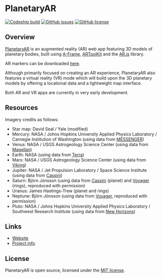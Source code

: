 # PlanetaryAR

[![Codeship build](https://img.shields.io/codeship/93d279e0-eeea-0134-6d5c-62b847b8d86d/master.svg)](https://app.codeship.com/projects/208744)
[![GitHub issues](https://img.shields.io/github/issues/codemacabre/planetaryar.svg)](https://github.com/codemacabre/planetaryar/issues)
[![GitHub license](https://img.shields.io/badge/license-MIT-blue.svg)](https://github.com/CodeMacabre/planetaryar/blob/master/LICENSE.md)

## Overview
[PlanetaryAR](http://codemacabre.com/prj/planetaryar/) is an augmented reality (AR) web app featuring 3D models of planetary bodies, built using [A-Frame](https://a-frame.io/), [ARToolKit](https://artoolkit.org/) and the [AR.js](https://github.com/jeromeetienne/AR.js) library.

AR markers can be downloaded [here](./markers-v0.1.5.pdf).

Although primarily focused on creating an AR experience, PlanetaryAR also features a virtual reality (VR) mode which will build upon the 3D planetary models by offering a locational data and a lightweight map interface.

Both AR and VR apps are currently in very early development.

## Resources
Imagery credits as follows:
+ Star map: David Seal / Yale (modified)
+ Mercury: NASA / Johns Hopkins University Applied Physics Laboratory / Carnegie Institution of Washington (using data from [MESSENGER](https://www.nasa.gov/mission_pages/messenger/main/index.html))
+ Venus: NASA / USGS Astrogeology Science Center (using data from [Magellan](http://solarsystem.nasa.gov/missions/magellan))
+ Earth: NASA (using data from [Terra](https://terra.nasa.gov/))
+ Mars: NASA / USGS Astrogeology Science Center (using data from [Viking](https://www.nasa.gov/mission_pages/viking))
+ Jupiter: NASA / Jet Propulsion Laboratory / Space Science Institute (using data from [Cassini](https://www.nasa.gov/mission_pages/cassini/main/index.html))
+ Saturn: Björn Jónsson (using data from [Cassini](https://www.nasa.gov/mission_pages/cassini/main/index.html) (planet) and [Voyager](https://www.nasa.gov/mission_pages/voyager/index.html) (rings), reproduced with permission)
+ Uranus: James Hastings-Trew (planet and rings)
+ Neptune: Björn Jónsson (using data from [Voyager](https://www.nasa.gov/mission_pages/voyager/index.html), reproduced with permission)
+ Pluto: NASA / Johns Hopkins University Applied Physics Laboratory / Southwest Research Institute (using data from [New Horizons](https://www.nasa.gov/mission_pages/newhorizons/main/index.html))

## Links
+ [Website](http://planetaryar.codemacabre.com/)
+ [Project info](https://codemacabre.com/prj/planetaryar)

## License
PlanetaryAR is open source, licensed under the [MIT license](https://github.com/CodeMacabre/planetaryar/blob/master/LICENSE.md).
